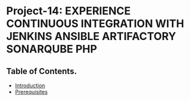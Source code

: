 # Project-14: EXPERIENCE CONTINUOUS INTEGRATION WITH JENKINS ANSIBLE ARTIFACTORY SONARQUBE PHP


## Table of Contents.
- [Introduction](#introduction)
- [Prerequisites](#prerequisites)